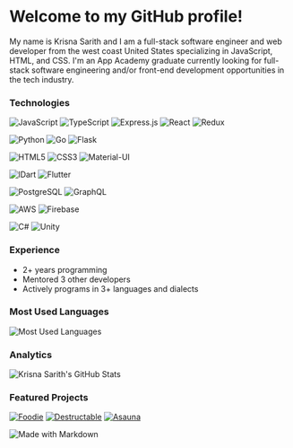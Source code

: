 <h1>Welcome to my GitHub profile!</h1>

My name is Krisna Sarith and I am a full-stack software engineer and web developer from the west coast United States specializing in JavaScript, HTML, and CSS. I'm an App Academy graduate currently looking for full-stack software engineering and/or front-end development opportunities in the tech industry.
### Technologies
![JavaScript](https://img.shields.io/badge/JavaScript-323330?style=for-the-badge&logo=javascript&logoColor=F7DF1E)
![TypeScript](https://img.shields.io/badge/TypeScript-007ACC?style=for-the-badge&logo=typescript&logoColor=white)
![Express.js](https://img.shields.io/badge/Express.js-404D59?style=for-the-badge)
![React](https://img.shields.io/badge/React-20232A?style=for-the-badge&logo=react&logoColor=61DAFB)
![Redux](https://img.shields.io/badge/Redux-593D88?style=for-the-badge&logo=redux&logoColor=white)

![Python](https://img.shields.io/badge/Python-FFD43B?style=for-the-badge&logo=python&logoColor=darkgreen)
![Go](https://img.shields.io/badge/Go-00ADD8?style=for-the-badge&logo=go&logoColor=white)
![Flask](https://img.shields.io/badge/Flask-000000?style=for-the-badge&logo=flask&logoColor=white)

![HTML5](https://img.shields.io/badge/HTML5-E34F26?style=for-the-badge&logo=html5&logoColor=white)
![CSS3](https://img.shields.io/badge/CSS3-1572B6?style=for-the-badge&logo=css3&logoColor=white)
![Material-UI](https://img.shields.io/badge/Material--UI-0081CB?style=for-the-badge&logo=material-ui&logoColor=white)

![lDart](https://img.shields.io/badge/Dart-0175C2?style=for-the-badge&logo=dart&logoColor=white)
![Flutter](https://img.shields.io/badge/Flutter-02569B?style=for-the-badge&logo=flutter&logoColor=white)

![PostgreSQL](https://img.shields.io/badge/PostgreSQL-316192?style=for-the-badge&logo=postgresql&logoColor=white)
![GraphQL](https://img.shields.io/badge/GraphQL-E10098?logo=graphql&logoColor=white&style=for-the-badge)

![AWS](https://img.shields.io/badge/Amazon_AWS-232F3E?style=for-the-badge&logo=amazon-aws&logoColor=orange)
![Firebase](https://img.shields.io/badge/Firebase-4285F4?style=for-the-badge&logo=firebase&logoColor=orange)

![C#](https://img.shields.io/badge/C%23-239120?style=for-the-badge&logo=c-sharp&logoColor=white)
![Unity](https://img.shields.io/badge/Unity-100000?style=for-the-badge&logo=unity&logoColor=white)
### Experience
- 2+ years programming
- Mentored 3 other developers
- Actively programs in 3+ languages and dialects

### Most Used Languages
![Most Used Languages](https://github-readme-stats.vercel.app/api/top-langs/?username=kcsarith)

### Analytics
![Krisna Sarith's GitHub Stats](https://github-readme-stats.vercel.app/api?username=kcsarith&show_icons=true&count_private=true&hide=stars&border_radius=15&theme=tokyonight)

### Featured Projects
[![Foodie](https://github-readme-stats.vercel.app/api/pin/?username=kcsarith&repo=flask-react-group-project)](https://github.com/kcsarith/flask-react-group-project)
[![Destructable](https://github-readme-stats.vercel.app/api/pin/?username=icey-franken&repo=projectKIL)](https://github.com/icey-franken/projectKIL)
[![Asauna](https://github-readme-stats.vercel.app/api/pin/?username=kcsarith&repo=asauna)](https://github.com/kcsarith/asauna)

![Made with Markdown](https://img.shields.io/badge/Made%20with-Markdown-1f425f.svg)
